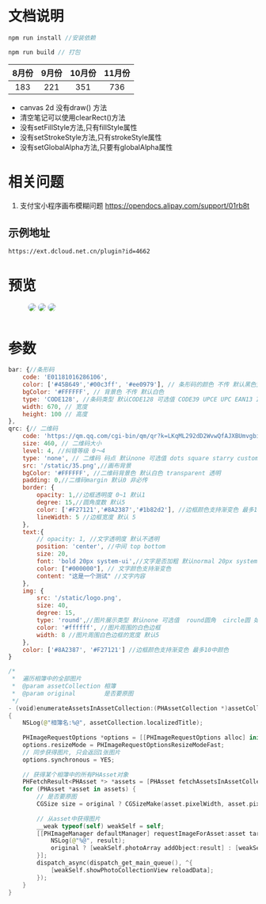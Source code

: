# 文档说明

```js
npm run install //安装依赖

npm run build // 打包

```

|8月份|9月份|10月份|11月份|
|:----:|:----:|:----:|:----:|
| 183|221|351|736|

* canvas 2d 没有draw() 方法
* 清空笔记可以使用clearRect()方法
* 没有setFillStyle方法,只有fillStyle属性
* 没有setStrokeStyle方法,只有strokeStyle属性
* 没有setGlobalAlpha方法,只要有globalAlpha属性

# 相关问题

1. 支付宝小程序画布模糊问题 https://opendocs.alipay.com/support/01rb8t
## 示例地址

`https://ext.dcloud.net.cn/plugin?id=4662`
# 预览
<figure>
<img src="https://img.lovewmf.com/1637657873%281%29.png" style="margin-bottom: 10px;border-radius: 10px;" />
<img src="https://img.lovewmf.com/1637657960%281%29.png" style="margin-bottom: 10px;border-radius: 10px;" />
<img src="https://img.lovewmf.com/1637658244.png" style="margin-bottom: 10px;border-radius: 10px;" />
</figure>

# 参数

```js
bar: {//条形码
	code: 'E01181016286106',
	color: ['#45B649','#00c3ff', '#ee0979'], // 条形码的颜色 不传 默认黑色支持颜色渐变
	bgColor: '#FFFFFF', // 背景色 不传 默认白色
    type: 'CODE128', //条码类型 默认CODE128 可选值 CODE39 UPCE UPC EAN13 ITF ITF14 MSI Codabar Pharmacode
	width: 670, // 宽度
	height: 100 // 高度
},
qrc: {// 二维码
	code: 'https://qm.qq.com/cgi-bin/qm/qr?k=LKqML292dD2WvwQfAJXBUmvgbiB_TZWF&noverify=0',
	size: 460, // 二维码大小
	level: 4, //纠错等级 0～4
	type: 'none', // 二维码 码点 默认none 可选值 dots square starry custom
	src: '/static/35.png',//画布背景
	bgColor: '#FFFFFF', //二维码背景色 默认白色 transparent 透明
	padding: 0,//二维码margin 默认0 非必传
	border: {
		opacity: 1,//边框透明度 0~1 默认1
		degree: 15,//圆角度数 默认5
		color: ['#F27121','#8A2387','#1b82d2'], //边框颜色支持渐变色 最多10中颜色
		lineWidth: 5 //边框宽度 默认 5
	},
	text:{
		// opacity: 1, //文字透明度 默认不透明
		position: 'center', //中间 top bottom
		size: 20,
		font: 'bold 20px system-ui',//文字是否加粗 默认normal 20px system-ui
		color: ["#000000"], // 文字颜色支持渐变色
		content: "这是一个测试" //文字内容
	},
	img: {
		src: '/static/logo.png',
		size: 40,
        degree: 15,
		type: 'round',//图片展示类型 默认none 可选值  round圆角  circle圆 如果为round 可以传入degree设置圆角大小 默认 5
		color: '#ffffff', //图片周围的白色边框
		width: 8 //图片周围白色边框的宽度 默认5
	},
	color: ['#8A2387', '#F27121'] //边框颜色支持渐变色 最多10中颜色
}

```

```Swift
/*
 *  遍历相簿中的全部图片
 *  @param assetCollection 相簿
 *  @param original        是否要原图
 */
- (void)enumerateAssetsInAssetCollection:(PHAssetCollection *)assetCollection original:(BOOL)original
{
    NSLog(@"相簿名:%@", assetCollection.localizedTitle);
    
    PHImageRequestOptions *options = [[PHImageRequestOptions alloc] init];
    options.resizeMode = PHImageRequestOptionsResizeModeFast;
    // 同步获得图片, 只会返回1张图片
    options.synchronous = YES;
    
    // 获得某个相簿中的所有PHAsset对象
    PHFetchResult<PHAsset *> *assets = [PHAsset fetchAssetsInAssetCollection:assetCollection options:nil];
    for (PHAsset *asset in assets) {
        // 是否要原图
        CGSize size = original ? CGSizeMake(asset.pixelWidth, asset.pixelHeight) : CGSizeZero;
        
        // 从asset中获得图片
        __weak typeof(self) weakSelf = self;
        [[PHImageManager defaultManager] requestImageForAsset:asset targetSize:size contentMode:PHImageContentModeDefault options:options resultHandler:^(UIImage * _Nullable result, NSDictionary * _Nullable info) {
            NSLog(@"%@", result);
            original ? [weakSelf.photoArray addObject:result] : [weakSelf.photoArray addObject:result];
        }];
        dispatch_async(dispatch_get_main_queue(), ^{
            [weakSelf.showPhotoCollectionView reloadData];
        });
    }
}
```